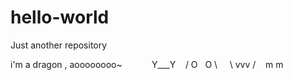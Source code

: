 # hello-world
Just another repository

i'm a dragon , aoooooooo~
      
      Y___Y 
    / O   O \  
    \  vvv  /
    m       m
